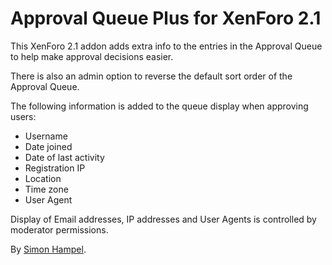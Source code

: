 Approval Queue Plus for XenForo 2.1
===================================

This XenForo 2.1 addon adds extra info to the entries in the Approval Queue to help make approval decisions easier.

There is also an admin option to reverse the default sort order of the Approval Queue.

The following information is added to the queue display when approving users:

* Username
* Date joined
* Date of last activity
* Registration IP
* Location
* Time zone
* User Agent

Display of Email addresses, IP addresses and User Agents is controlled by moderator permissions.

By [Simon Hampel](https://twitter.com/SimonHampel).
